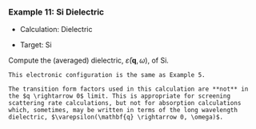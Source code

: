 ### Example 11: Si Dielectric

- Calculation: Dielectric

- Target: Si

Compute the (averaged) dielectric, $\bar{\varepsilon}(\mathbf{q}, \omega)$, of Si.

```{note}
This electronic configuration is the same as Example 5.
```

```{warning}
The transition form factors used in this calculation are **not** in the $q \rightarrow 0$ limit. This is appropriate for screening scattering rate calculations, but not for absorption calculations which, sometimes, may be written in terms of the long wavelength dielectric, $\varepsilon(\mathbf{q} \rightarrow 0, \omega)$.
```
